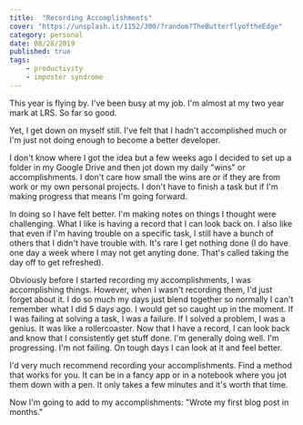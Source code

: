 ```yaml
---
title:  "Recording Accomplishments"
cover: "https://unsplash.it/1152/300/?random?TheButterflyoftheEdge"
category: personal
date: 08/28/2019
published: true
tags: 
    - productivity
    - imposter syndrome
---
```


This year is flying by. I've been busy at my job. I'm almost at my two year mark at LRS. So far so good.

Yet, I get down on myself still. I've felt that I hadn't accomplished much or I'm just not doing enough to become a better developer.

I don't know where I got the idea but a few weeks ago I decided to set up a folder in my Google Drive and then jot down my daily "wins" or accomplishments. I don't care how small the wins are or if they are from work or my own personal projects. I don't have to finish a task but if I'm making progress that means I'm going forward.

In doing so I have felt better. I'm making notes on things I thought were challenging. What I like is having a record that I can look back on. I also like that even if I'm having trouble on a specific task, I still have a bunch of others that I didn't have trouble with. It's rare I get nothing done (I do have one day a week where I may not get anyting done. That's called taking the day off to get refreshed).

Obviously before I started recording my accomplishments, I was accomplishing things. However, when I wasn't recording them, I'd just forget about it. I do so much my days just blend together so normally I can't remember what I did 5 days ago. I would get so caught up in the moment. If I was failing at solving a task, I was a failure. If I solved a problem, I was a genius. It was like a rollercoaster. Now that I have a record, I can look back and know that I consistently get stuff done. I'm generally doing well. I'm progressing. I'm not failing. On tough days I can look at it and feel better. 

I'd very much recommend recording your accomplishments. Find a method that works for you. It can be in a fancy app or in a notebook where you jot them down with a pen. It only takes a few minutes and it's worth that time.

Now I'm going to add to my accomplishments: "Wrote my first blog post in months."